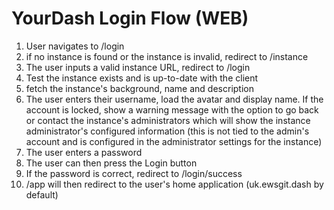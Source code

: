 # YourDash Login Flow (WEB)

1. User navigates to /login
2. if no instance is found or the instance is invalid, redirect to /instance
3. The user inputs a valid instance URL, redirect to /login
4. Test the instance exists and is up-to-date with the client
5. fetch the instance's background, name and description
6. The user enters their username, load the avatar and display name. If the account is locked, show a warning message with the option to go back or contact the instance's administrators which will
   show the instance administrator's configured information (this is not tied to the admin's account and is configured in the administrator settings for the instance)
7. The user enters a password
8. The user can then press the Login button
9. If the password is correct, redirect to /login/success
10. /app will then redirect to the user's home application (uk.ewsgit.dash by default)
